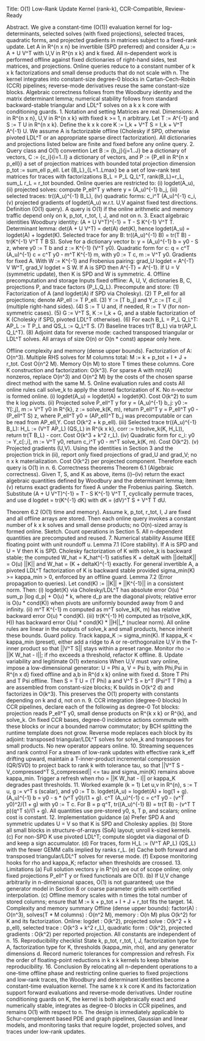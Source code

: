 Title: O(1) Low-Rank Update Kernel (rank-k), CCR-Compatible, Review-Ready

Abstract.
We give a constant-time (O(1)) evaluation kernel for log-determinants, selected solves (with fixed projections), selected traces, quadratic forms, and projected gradients in matrices subject to a fixed-rank update. Let A in R^{n x n} be invertible (SPD preferred) and consider A_u := A + U V^T with U,V in R^{n x k} and k fixed. All n-dependent work is performed offline against fixed dictionaries of right-hand sides, test matrices, and projections. Online queries reduce to a constant number of k x k factorizations and small dense products that do not scale with n. The kernel integrates into constant-size degree-0 blocks in Cartan-Cech-Robin (CCR) pipelines; reverse-mode derivatives reuse the same constant-size blocks. Algebraic correctness follows from the Woodbury identity and the matrix determinant lemma; numerical stability follows from standard backward-stable triangular and LDL^T solves on a k x k core with conditioning guards.
	1.	Notation and setting
Matrices are real. Dimensions: A in R^{n x n}, U,V in R^{n x k} with fixed k >= 1, n arbitrary. Let T := A^{-1} and S := T U in R^{n x k}. Define the k x k core
K := I_k + V^T S = I_k + V^T A^{-1} U.
We assume A is factorizable offline (Cholesky if SPD, otherwise pivoted LDL^T or an appropriate sparse direct factorization). All dictionaries and projections listed below are finite and fixed before any online query.
	2.	Query class and O(1) convention
Let B := {b_j}{j=1..J} be a dictionary of vectors, C := {c_i}{i=1..I} a dictionary of vectors, and P := {P_ell in R^{n x p_ell}} a set of projection matrices with bounded total projection dimension p_tot := sum_ell p_ell. Let {B_L}_{L=1..Lmax} be a set of low-rank test matrices for traces with factorizations B_L = P_L Q_L^T, rank(B_L)=r_L, sum_L r_L = r_tot bounded.
Online queries are restricted to:
(i) logdet(A_u),
(ii) projected solves: compute P_ell^T y where y = (A_u)^{-1} b_j,
(iii) selected traces: tr((A_u)^{-1} B_L),
(iv) quadratic forms: c_i^T (A_u)^{-1} c_i,
(v) projected gradients of logdet(A_u) w.r.t. U,V against fixed test directions.
Definition (O(1) query). A query is O(1) if the online arithmetic and memory traffic depend only on k, p_tot, r_tot, I, J, and not on n.
	3.	Exact algebraic identities
Woodbury identity:
(A + U V^T)^{-1} = T - S K^{-1} V^T T.
Determinant lemma:
det(A + U V^T) = det(A) det(K), hence logdet(A_u) = logdet(A) + logdet(K).
Selected trace for any B:
tr((A_u)^{-1} B) = tr(T B) - tr(K^{-1} V^T T B S).
Solve for a dictionary vector b:
y = (A_u)^{-1} b = y0 - S z, where y0 := T b and z := K^{-1} (V^T y0).
Quadratic form for c:
q = c^T (A_u)^{-1} c = c^T y0 - m^T K^{-1} m, with y0 := T c, m := V^T y0.
Gradients for fixed A. With W := K^{-1} and Frobenius pairing:
grad_U logdet = A^{-T} V W^T,   grad_V logdet = S W.
If A is SPD then A^{-T} = A^{-1}. If U = V (symmetric update), then K is SPD and W is symmetric.
	4.	Offline precomputation and storage
Inputs fixed offline: A, U, V, dictionaries B, C, projections P, and trace factors {P_L,Q_L}.
Precompute and store:
(1) Factorization of A (and logdet(A) if SPD via Cholesky).
(2) T P_ell for all projections; denote AP_ell := T P_ell.
(3) Y := [T b_j] and Y_c := [T c_i] (multiple right-hand sides).
(4) S := T U and, if needed, R := T V (for non-symmetric cases).
(5) G := V^T S, K := I_k + G, and a stable factorization of K (Cholesky if SPD, pivoted LDL^T otherwise).
(6) For each B_L = P_L Q_L^T: AP_L := T P_L and QS_L := Q_L^T S.
(7) Baseline traces tr(T B_L) via tr(AP_L Q_L^T).
(8) Adjoint data for reverse mode: cached transposed triangular or LDL^T solves.
All arrays of size O(n) or O(n * const) appear only here.

Offline complexity and memory (dense upper bounds).
Factorization of A: O(n^3). Multiple RHS solves for M columns total:
M := k + p_tot + I + J + r_tot.
Cost O(n^2 M). Memory O(n M) to store T times these columns.
Core K construction and factorization: O(k^3).
For sparse A with nnz(A) nonzeros, replace O(n^3) and O(n^2 M) by the costs of the chosen sparse direct method with the same M.
	5.	Online evaluation rules and costs
All online rules call solve_k to apply the stored factorization of K. No n-vector is formed online.
(i) logdet(A_u) = logdet(A) + logdet(K). Cost O(k^2) to sum the k log pivots.
(ii) Projected solve P_ell^T y for y = (A_u)^{-1} b_j:
y0 := Y[:,j], m := V^T y0 in R^{k}, z := solve_k(K, m),
return P_ell^T y = P_ell^T y0 - (P_ell^T S) z,
where P_ell^T y0 = (AP_ell)^T b_j was precomputable or can be read from AP_ell,Y.
Cost O(k^2 + k p_ell).
(iii) Selected trace tr((A_u)^{-1} B_L):
H_L := (V^T AP_L) (QS_L) in R^{k x k},
corr := tr(solve_k(K, H_L)),
return tr(T B_L) - corr.
Cost O(k^3 + k^2 r_L).
(iv) Quadratic form for c_i:
y0 := Y_c[:,i], m := V^T y0, return c_i^T y0 - m^T solve_k(K, m).
Cost O(k^2).
(v) Projected gradients (U,V). Using the identities in Section 3 and the projection trick in (ii), report only fixed projections of grad_U and grad_V; no n x k materialization.
Cost O(k^2) per projected component.
Therefore each query is O(1) in n.
	6.	Correctness theorems
Theorem 6.1 (Algebraic correctness).
Given T, S, and K as above, items (i)–(iv) return the exact algebraic quantities defined by Woodbury and the determinant lemma; item (v) returns exact gradients for fixed A under the Frobenius pairing.
Sketch. Substitute (A + U V^T)^{-1} = T - S K^{-1} V^T T, cyclically permute traces, and use d logdet = tr(K^{-1} dK) with dK = (dV)^T S + V^T T dU.

Theorem 6.2 (O(1) time and memory).
Assume k, p_tot, r_tot, I, J are fixed and all offline arrays are stored. Then each online query invokes a constant number of k x k solves and small dense products; no O(n)-sized array is formed online.
Sketch. Count operations in Section 5. All n-dependent quantities are precomputed and reused.
	7.	Numerical stability
Assume IEEE floating point with unit roundoff u.
Lemma 7.1 (Core stability).
If A is SPD and U = V then K is SPD. Cholesky factorization of K with solve_k is backward stable; the computed W_hat = K_hat^{-1} satisfies K + deltaK with ||deltaK|| = O(u) ||K|| and W_hat = (K + deltaK)^{-1} exactly. For general invertible A, a pivoted LDL^T factorization of K is backward stable provided sigma_min(K) >= kappa_min > 0, enforced by an offline guard.
Lemma 7.2 (Error propagation to queries).
Let cond(K) := ||K|| * ||K^{-1}|| in a consistent norm. Then:
(i) logdet(K) via Cholesky/LDL^T has absolute error O(u) * sum_p |log d_p| + O(u) * k, where d_p are the diagonal pivots; relative error is O(u * cond(K)) when pivots are uniformly bounded away from 0 and infinity.
(ii) m^T K^{-1} m computed as m^T solve_k(K, m) has relative backward error O(u) * cond(K).
(iii) tr(K^{-1} H) computed as tr(solve_k(K, H)) has backward error O(u) * cond(K) * ||H||_* (nuclear norm).
All online rules are linear in the outputs of solve_k and small products, hence inherit these bounds.
Guard policy. Track kappa_K := sigma_min(K). If kappa_K < kappa_min (preset), either add a ridge to A or re-orthogonalize U,V in the T-inner product so that ||V^T S|| stays within a preset range. Monitor rho := ||K W_hat - I||; if rho exceeds a threshold, refactor K offline.
	8.	Update variability and legitimate O(1) extensions
When U,V must vary online, impose a low-dimensional generator:
U = Phi a,  V = Psi b,
with Phi,Psi in R^{n x d} fixed offline and a,b in R^{d x k} online with fixed d. Store T Phi and T Psi offline. Then S = T U = (T Phi) a and V^T S = b^T (Psi^T T Phi) a are assembled from constant-size blocks; K builds in O(k^2 d) and factorizes in O(k^3). This preserves the O(1) property with constants depending on k and d, not on n.
	9.	CCR integration (degree-0 blocks)
In CCR pipelines, declare each of the following as degree-0 Tot blocks: projection reads P_ell^T y0, small dense products on R^{k x k} or R^{k}, and solve_k. On fixed CCR bases, degree-0 incidence actions commute with these blocks or incur a bounded narrow commutator; by BCH splitting the runtime template does not grow. Reverse mode replaces each block by its adjoint: transposed triangular/LDL^T solves for solve_k and transposes for small products. No new operator appears online.
	10.	Streaming sequences and rank control
For a stream of low-rank updates with effective rank k_eff drifting upward, maintain a T-inner-product incremental compression (QR/SVD) to project back to rank k with tolerance tau, so that ||V^T S - V_compressed^T S_compressed|| <= tau and sigma_min(K) remains above kappa_min. Trigger a refresh when rho = ||K W_hat - I|| or kappa_K degrades past thresholds.
	11.	Worked example (k = 1)
Let u,v in R^{n}, s := T u, g := v^T s (scalar), and y0 := T b.
logdet(A_u) = logdet(A) + log(1 + g).
(A_u)^{-1} b = y0 - s * (v^T y0)/(1 + g).
c^T (A_u)^{-1} c = c^T y0 - (v^T y0)^2/(1 + g) with y0 := T c.
For B = p q^T, tr((A_u)^{-1} B) = tr(T B) - (v^T T p)(q^T s)/(1 + g).
All quantities use pre-stored y0, s, T p, and scalars; online cost is constant.
	12.	Implementation guidance
(a) Prefer SPD A and symmetric updates U = V so that K is SPD and Cholesky applies.
(b) Store all small blocks in structure-of-arrays (SoA) layout; unroll k-sized kernels.
(c) For non-SPD K use pivoted LDL^T; compute slogdet via diagonal of D and keep a sign accumulator.
(d) For traces, form H_L := (V^T AP_L) (QS_L) with the fewer GEMM calls implied by ranks r_L.
(e) Cache both forward and transposed triangular/LDL^T solves for reverse mode.
(f) Expose monitoring hooks for rho and kappa_K; refactor when thresholds are crossed.
	13.	Limitations
(a) Full solution vectors y in R^{n} are out of scope online; only fixed projections P_ell^T y or fixed functionals are O(1).
(b) If U,V change arbitrarily in n-dimensional spaces, O(1) is not guaranteed; use the generator model in Section 8 or coarse parameter grids with certified interpolation.
(c) Offline memory scales with n times the total number of stored columns; ensure that M := k + p_tot + I + J + r_tot fits the target.
	14.	Complexity and memory summary
Offline (dense upper bounds):
factor(A) : O(n^3),
solves(T * M columns) : O(n^2 M),
memory : O(n M) plus O(k^2) for K and its factorization.
Online:
logdet : O(k^2),
projected solve : O(k^2 + k p_ell),
selected trace : O(k^3 + k^2 r_L),
quadratic form : O(k^2),
projected gradients : O(k^2) per reported projection.
All constants are independent of n.
	15.	Reproducibility checklist
State k, p_tot, r_tot, I, J, factorization type for A, factorization type for K, thresholds (kappa_min, rho), and any generator dimensions d. Record numeric tolerances for compression and refresh. Fix the order of floating-point reductions in k x k kernels to keep bitwise reproducibility.
	16.	Conclusion
By relocating all n-dependent operations to a one-time offline phase and restricting online queries to fixed projections and low-rank traces, the Woodbury and determinant identities become a constant-time evaluation kernel. The same k x k core K and its factorization support forward evaluations and reverse-mode derivatives. Under routine conditioning guards on K, the kernel is both algebraically exact and numerically stable, integrates as degree-0 blocks in CCR pipelines, and remains O(1) with respect to n. The design is immediately applicable to Schur-complement based PDE and graph pipelines, Gaussian and linear models, and monitoring tasks that require logdet, projected solves, and traces under low-rank updates.
